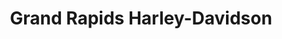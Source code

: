 ---
title: "Grand Rapids Harley-Davidson"
url: /hudsonville/grand-rapids-harley-davidson/
shop: Motorrad
---